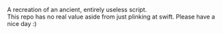 A recreation of an ancient, entirely useless script.  
This repo has no real value aside from just plinking at swift. 
Please have a nice day :)
